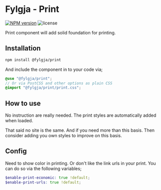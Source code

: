 # Fylgja - Print

[![NPM version](https://img.shields.io/npm/v/@fylgja/print)](https://www.npmjs.org/package/@fylgja/print)
![license](https://img.shields.io/github/license/fylgja/fylgja)

Print component will add solid foundation for printing.

## Installation

```bash
npm install @fylgja/print
```

And include the component in to your code via;

```scss
@use "@fylgja/print";
// Or via PostCSS and other options as plain CSS
@import "@fylgja/print/print.css";
```

## How to use

No instruction are really needed.
The print styles are automatically added when loaded.

That said no site is the same.
And if you need more than this basis.
Then consider adding you own styles to improve on this basis.

## Config

Need to show color in printing.
Or don't like the link urls in your print.
You can do so via the following variables;

```scss
$enable-print-economic: true !default;
$enable-print-urls: true !default;
```
